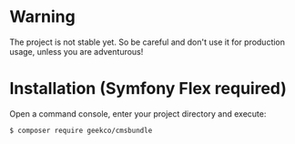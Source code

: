 Warning
=======

The project is not stable yet. So be careful and don't use it for production usage, unless you are adventurous!

Installation (Symfony Flex required)
====================================

Open a command console, enter your project directory and execute:

```console
$ composer require geekco/cmsbundle
```
